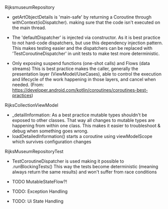
RijksmuseumRepository
- getArtObjectDetails is 'main-safe' by returning a Coroutine through withContext(ioDispatcher). 
making sure that the code isn't executed on the main thread.

- The 'defaultDispatcher' is injected via constructor.
As it is best practice to not hard-code dispatchers, but use this dependency injection pattern.
This makes testing easier and the dispatchers can be replaced with 'TestCoroutineDispatcher' in unit tests to make test more deterministic.

- Only exposing suspend functions (one-shot calls) and Flows (data streams)
This is best practice makes the caller, generally the presentation layer (ViewModel/UseCases), able to control the execution and lifecycle of the work happening in those layers, and cancel when needed.
(From: https://developer.android.com/kotlin/coroutines/coroutines-best-practices)


RijksCollectionViewModel
- _detailInformation: As a best practice mutable types shouldn't be exposed to other classes. That way all changes to mutable types are happening from
within one class. This makes it easier to troubleshoot & debug when something goes wrong. 
- loadDetailedInformation() starts a coroutine using viewModelScope which survives configuration changes

RijksMuseumRepositoryTest
- TestCoroutineDispatcher is used making it possible to .runBlockingTests()
This way the tests become deterministic (meaning always return the same results) and won't suffer from race conditions


- TODO MutableStateFlow?!
- TODO: Exception Handling
- TODO: Ui State Handling
